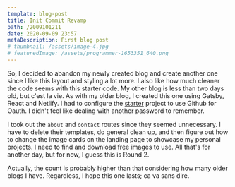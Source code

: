 ```yaml
---
template: blog-post
title: Init Commit Revamp
path: /2009101211
date: 2020-09-09 23:57
metaDescription: First blog post
# thumbnail: /assets/image-4.jpg
# featuredImage: /assets/programmer-1653351_640.png
---
```

So, I decided to abandon my newly created blog and create another one since I like this layout and styling a lot more.  I also like how much cleaner the code seems with this starter code.  My other blog is less than two days old, but c'est la vie.  As with my older blog, I created this one using Gatsby, React and Netlify.  I had to configure the [starter](https://www.gatsbyjs.com/starters/stackrole/gatsby-starter-foundation) project to use Github for Oauth.  I didn't feel like dealing with another password to remember.

I took out the `about` and `contact` routes since they seemed unnecessary.  I have to delete their templates, do general clean up, and then figure out how to change the image cards on the landing page to showcase my personal projects.  I need to find and download free images to use. All that's for another day, but for now, I guess this is Round 2.

Actually, the count is probably higher than that considering how many older blogs I have.  Regardless, I hope this one lasts; ca va sans dire.